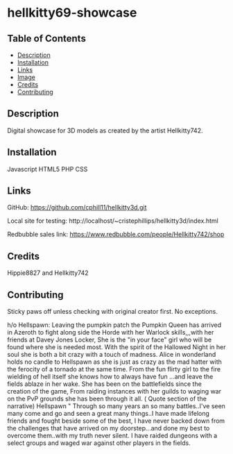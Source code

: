 # hellkitty69-showcase

## Table of Contents

* [Description](#description)
* [Installation](#installation)
* [Links](#links)
* [Image](#image)
* [Credits](#credits)
* [Contributing](#contributing)

## Description
Digital showcase for 3D models as created by the artist Hellkitty742.




## Installation
Javascript
HTML5
PHP
CSS

## Links
GitHub: https://github.com/cphill11/hellkitty3d.git


Local site for testing: 
http://localhost/~cristephillips/hellkitty3d/index.html

Redbubble sales link:
https://www.redbubble.com/people/Hellkitty742/shop


## Credits
Hippie8827 and Hellkitty742

## Contributing
Sticky paws off unless checking with original creator first.  No exceptions.



h/o Hellspawn: 
Leaving the pumpkin patch the Pumpkin Queen has arrived in Azeroth to fight along side the Horde with her Warlock skills,,,with her friends at Davey Jones Locker, She is the "in your face" girl who will be found where she is needed most. With the spirit of the Hallowed Night in her soul she is both a bit crazy with a touch of madness. Alice in wonderland holds no candle to Hellspawn as she is just as crazy as the mad hatter with the ferocity of a tornado at the same time. From the fun flirty girl to the fire wielding of hell itself she knows how to always have fun ...and leave the fields ablaze in her wake. She has been on the battlefields since the creation of the game, From raiding instances with her guilds to waging war on the PvP grounds she has been through it all.   ( Quote section of the narrative) Hellspawn " Through so many years an so many battles..I've seen many come and go and seen a great many things..I have made lifelong friends and fought beside some of the best, I have never backed down from the challenges that have arrived on my doorstep...and done my best to overcome them..with my truth never silent. I have raided dungeons with a select groups and waged war against other players in the fields.